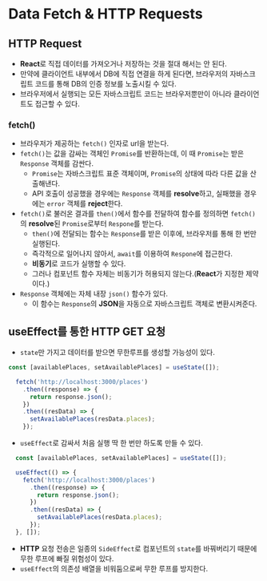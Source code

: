 # Data Fetch & HTTP Requests

## HTTP Request

- **React**로 직접 데이터를 가져오거나 저장하는 것을 절대 해서는 안 된다.
- 만약에 클라이언트 내부에서 DB에 직접 연결을 하게 된다면, 브라우저의 자바스크립트 코드를 통해 DB의 인증 정보를 노출시킬 수 있다.
- 브라우저에서 실행되는 모든 자바스크립트 코드는 브라우저뿐만이 아니라 클라이언트도 접근할 수 있다.

### fetch()

- 브라우저가 제공하는 `fetch()` 인자로 url을 받는다.
- `fetch()`는 값을 감싸는 객체인 `Promise`를 반환하는데, 이 때 `Promise`는 받은 `Response` 객체를 감싼다.
  - `Promise`는 자바스크립트 표준 객체이며, `Promise`의 상태에 따라 다른 값을 산출해낸다.
  - API 호출이 성공했을 경우에는 `Response` 객체를 **resolve**하고, 실패했을 경우에는 `error` 객체를 **reject**한다.
- `fetch()`로 불러온 결과를 `then()`에서 함수를 전달하여 함수를 정의하면 `fetch()`의 **resolve**된 `Promise`로부터 `Respone`를 받는다.
  - `then()`에 전달되는 함수는 `Response`를 받은 이후에, 브라우저를 통해 한 번만 실행된다.
  - 즉각적으로 일어나지 않아서, `await`를 이용하여 `Respone`에 접근한다.
  - **비동기**로 코드가 실행할 수 있다.
  - 그러나 컴포넌트 함수 자체는 비동기가 허용되지 않는다.(**React**가 지정한 제약이다.)
- `Response` 객체에는 자체 내장 `json()` 함수가 있다.
  - 이 함수는 `Response`의 **JSON**을 자동으로 자바스크립트 객체로 변환시켜준다.
 
## useEffect를 통한 HTTP GET 요청

- `state`만 가지고 데이터를 받으면 무한루프를 생성할 가능성이 있다.

```javascript
const [availablePlaces, setAvailablePlaces] = useState([]);

  fetch('http://localhost:3000/places')
    .then((response) => {
      return response.json();
    })
    .then((resData) => {
      setAvailablePlaces(resData.places);
    });
```

- `useEffect`로 감싸서 처음 실행 딱 한 번만 하도록 만들 수 있다.

```javascript
  const [availablePlaces, setAvailablePlaces] = useState([]);

  useEffect(() => {
    fetch('http://localhost:3000/places')
      .then((response) => {
        return response.json();
      })
      .then((resData) => {
        setAvailablePlaces(resData.places);
      });
  }, []);
```

- **HTTP** 요청 전송은 일종의 `SideEffect`로 컴포넌트의 `state`를 바꿔버리기 때문에 무한 루프에 빠질 위험성이 있다.
- `useEffect`의 의존성 배열을 비워둠으로써 무한 루프를 방지한다.



